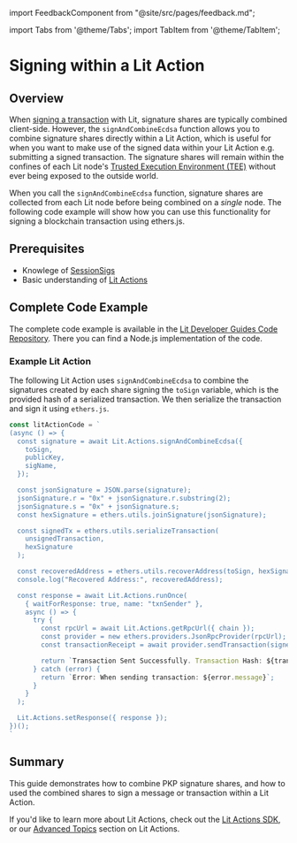 import FeedbackComponent from "@site/src/pages/feedback.md";

import Tabs from '@theme/Tabs';
import TabItem from '@theme/TabItem';

# Signing within a Lit Action

## Overview

When [signing a transaction](../serverless-signing/quick-start#sign-a-transaction.md) with Lit, signature shares are typically combined client-side. However, the `signAndCombineEcdsa` function allows you to combine signature shares directly within a Lit Action, which is useful for when you want to make use of the signed data within your Lit Action e.g. submitting a signed transaction. The signature shares will remain within the confines of each Lit node's [Trusted Execution Environment (TEE)](../../resources/how-it-works#1-lit-nodes.md) without ever being exposed to the outside world. 

When you call the `signAndCombineEcdsa` function, signature shares are collected from each Lit node before being combined on a *single* node. The following code example will show how you can use this functionality for signing a blockchain transaction using ethers.js.

## Prerequisites

- Knowlege of [SessionSigs](../authentication/session-sigs/intro)
- Basic understanding of [Lit Actions](../serverless-signing/quick-start)

## Complete Code Example

The complete code example is available in the [Lit Developer Guides Code Repository](https://github.com/LIT-Protocol/developer-guides-code/tree/master/sign-and-combine-ecdsa/nodejs). There you can find a Node.js implementation of the code.

### Example Lit Action

The following Lit Action uses `signAndCombineEcdsa` to combine the signatures created by each share signing the `toSign` variable, which is the provided hash of a serialized transaction. We then serialize the transaction and sign it using `ethers.js`.

```jsx
const litActionCode = `
(async () => {
  const signature = await Lit.Actions.signAndCombineEcdsa({
    toSign,
    publicKey,
    sigName,
  });

  const jsonSignature = JSON.parse(signature);
  jsonSignature.r = "0x" + jsonSignature.r.substring(2);
  jsonSignature.s = "0x" + jsonSignature.s;
  const hexSignature = ethers.utils.joinSignature(jsonSignature);

  const signedTx = ethers.utils.serializeTransaction(
    unsignedTransaction,
    hexSignature
  );

  const recoveredAddress = ethers.utils.recoverAddress(toSign, hexSignature);
  console.log("Recovered Address:", recoveredAddress);

  const response = await Lit.Actions.runOnce(
    { waitForResponse: true, name: "txnSender" },
    async () => {
      try {
        const rpcUrl = await Lit.Actions.getRpcUrl({ chain });
        const provider = new ethers.providers.JsonRpcProvider(rpcUrl);
        const transactionReceipt = await provider.sendTransaction(signedTx);

        return `Transaction Sent Successfully. Transaction Hash: ${transactionReceipt.hash}`;
      } catch (error) {
        return `Error: When sending transaction: ${error.message}`;
      }
    }
  );

  Lit.Actions.setResponse({ response });
})();
`
```

## Summary
This guide demonstrates how to combine PKP signature shares, and how to used the combined shares to sign a message or transaction within a Lit Action.

If you'd like to learn more about Lit Actions, check out the [Lit Actions SDK](https://actions-docs.litprotocol.com/), or our [Advanced Topics](https://developer.litprotocol.com/category/advanced-topics-1) section on Lit Actions.

<FeedbackComponent/>
